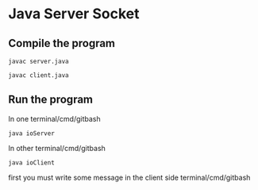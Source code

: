 # Java Server Socket

## Compile the program

```
javac server.java
```

```
javac client.java
```

## Run the program

In one terminal/cmd/gitbash

```
java ioServer
```

In other terminal/cmd/gitbash

```
java ioClient
```

first you must write some message in the client side terminal/cmd/gitbash
